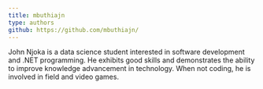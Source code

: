 ```yaml
---
title: mbuthiajn
type: authors
github: https://github.com/mbuthiajn/
---
```

John Njoka is a data science student interested in software development and .NET programming. He exhibits good skills and demonstrates the ability to improve knowledge advancement in technology. When not coding, he is involved in field and video games.
